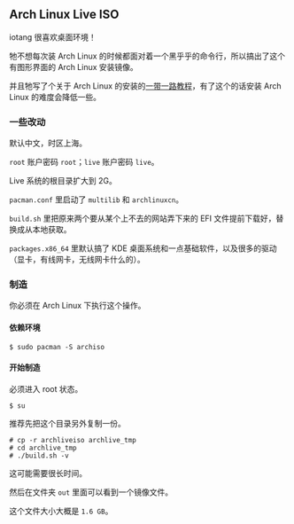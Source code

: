 ## Arch Linux Live ISO

iotang 很喜欢桌面环境！

牠不想每次装 Arch Linux 的时候都面对着一个黑乎乎的命令行，所以搞出了这个有图形界面的 Arch Linux 安装镜像。

并且牠写了个关于 Arch Linux 的安装的[一带一路教程](airootfs/etc/skel/wizard.txt)，有了这个的话安装 Arch Linux 的难度会降低一些。

### 一些改动

默认中文，时区上海。

`root` 账户密码 `root`；`live` 账户密码 `live`。

Live 系统的根目录扩大到 2G。

`pacman.conf` 里启动了 `multilib` 和 `archlinuxcn`。

`build.sh` 里把原来两个要从某个上不去的网站弄下来的 EFI 文件提前下载好，替换成从本地获取。

`packages.x86_64` 里默认搞了 KDE 桌面系统和一点基础软件，以及很多的驱动（显卡，有线网卡，无线网卡什么的）。

### 制造

你必须在 Arch Linux 下执行这个操作。

#### 依赖环境

```plain
$ sudo pacman -S archiso
```

#### 开始制造

必须进入 root 状态。

```plain
$ su
```

推荐先把这个目录另外复制一份。

```plain
# cp -r archliveiso archlive_tmp
# cd archlive_tmp
# ./build.sh -v
```

这可能需要很长时间。

然后在文件夹 `out` 里面可以看到一个镜像文件。

这个文件大小大概是 `1.6 GB`。

